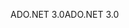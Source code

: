 <span data-ttu-id="2a577-101">ADO.NET 3.0</span><span class="sxs-lookup"><span data-stu-id="2a577-101">ADO.NET 3.0</span></span>